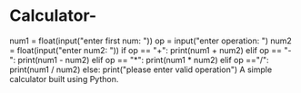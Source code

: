 # Calculator-
num1 = float(input("enter first num: "))
op = input("enter operation: ")
num2 = float(input("enter num2: "))
if op == "+":
  print(num1 + num2)
elif op == "-":
  print(num1 - num2)
elif op == "*":
  print(num1 * num2)
elif op =="/":
  print(num1 / num2)
else:
  print("please enter valid operation")
A simple calculator built using Python.
